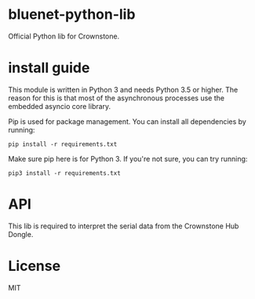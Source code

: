 # bluenet-python-lib
Official Python lib for Crownstone.

# install guide

This module is written in Python 3 and needs Python 3.5 or higher. The reason for this is that most of the asynchronous processes use the embedded asyncio core library.

Pip is used for package management. You can install all dependencies by running:

```
pip install -r requirements.txt
```

Make sure pip here is for Python 3. If you're not sure, you can try running:

```
pip3 install -r requirements.txt
```

# API

This lib is required to interpret the serial data from the Crownstone Hub Dongle.

# License

MIT


